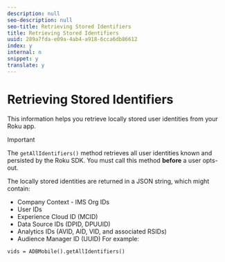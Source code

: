 ```yaml
---
description: null
seo-description: null
seo-title: Retrieving Stored Identifiers
title: Retrieving Stored Identifiers
uuid: 289a7fda-e09a-4ab4-a918-6cca6db86612
index: y
internal: n
snippet: y
translate: y
---
```


# Retrieving Stored Identifiers

This information helps you retrieve locally stored user identities from your Roku app.

>[!IMPORTANT]
>
>The `getAllIdentifiers()` method retrieves all user identities known and persisted by the Roku SDK. You must call this method **before** a user opts-out.


The locally stored identities are returned in a JSON string, which might contain:

* Company Context - IMS Org IDs
* User IDs
* Experience Cloud ID (MCID)
* Data Source IDs (DPID, DPUUID)
* Analytics IDs (AVID, AID, VID, and associated RSIDs)
* Audience Manager ID (UUID)
For example: 
```
vids = ADBMobile().getAllIdentifiers()
```

